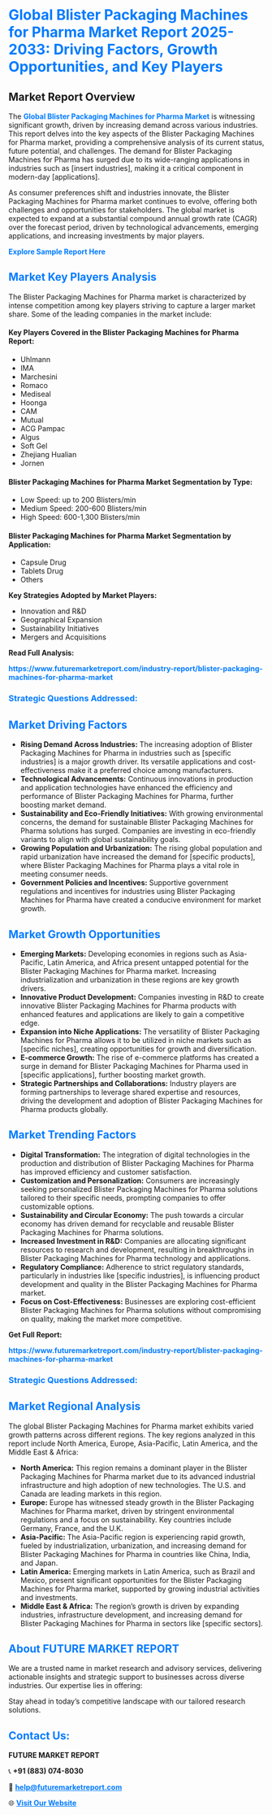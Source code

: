 <h1 style="color: #007BFF;">Global Blister Packaging Machines for Pharma Market Report 2025-2033: Driving Factors, Growth Opportunities, and Key Players</h1>

<section id="overview">
<h2>Market Report Overview</h2>
<p>The <a href="https://www.futuremarketreport.com/industry-report/blister-packaging-machines-for-pharma-market" style="color: #007BFF; text-decoration: none;"><strong>Global Blister Packaging Machines for Pharma Market</strong></a> is witnessing significant growth, driven by increasing demand across various industries. This report delves into the key aspects of the Blister Packaging Machines for Pharma market, providing a comprehensive analysis of its current status, future potential, and challenges. The demand for Blister Packaging Machines for Pharma has surged due to its wide-ranging applications in industries such as [insert industries], making it a critical component in modern-day [applications].</p>
<p>As consumer preferences shift and industries innovate, the Blister Packaging Machines for Pharma market continues to evolve, offering both challenges and opportunities for stakeholders. The global market is expected to expand at a substantial compound annual growth rate (CAGR) over the forecast period, driven by technological advancements, emerging applications, and increasing investments by major players.</p>
</section>

<section id="overview">
<p><a href="https://www.futuremarketreport.com/request-sample/reportId=101671" style="color: #007BFF; text-decoration: none;"><strong>Explore Sample Report Here</strong></a></p>
</section>

<section id="key-players">
<h2 style="color: #007BFF;">Market Key Players Analysis</h2>
<p>The Blister Packaging Machines for Pharma market is characterized by intense competition among key players striving to capture a larger market share. Some of the leading companies in the market include:</p>
<h4>Key Players Covered in the Blister Packaging Machines for Pharma Report:</h4>
<ul><li>Uhlmann</li><li>IMA</li><li>Marchesini</li><li>Romaco</li><li>Mediseal</li><li>Hoonga</li><li>CAM</li><li>Mutual</li><li>ACG Pampac</li><li>Algus</li><li>Soft Gel</li><li>Zhejiang Hualian</li><li>Jornen</li></ul>
<h4>Blister Packaging Machines for Pharma Market Segmentation by Type:</h4>
<ul><li>Low Speed: up to 200 Blisters/min</li><li>Medium Speed: 200-600 Blisters/min</li><li>High Speed: 600-1,300 Blisters/min</li></ul>

<h4>Blister Packaging Machines for Pharma Market Segmentation by Application:</h4>
<ul><li>Capsule Drug</li><li>Tablets Drug</li><li>Others</li></ul>
<p><strong>Key Strategies Adopted by Market Players:</strong></p>
<ul>
<li>Innovation and R&D</li>
<li>Geographical Expansion</li>
<li>Sustainability Initiatives</li>
<li>Mergers and Acquisitions</li>
</ul>
</section>

<section>
<p><strong>Read Full Analysis: </strong></p><a href="https://www.futuremarketreport.com/industry-report/blister-packaging-machines-for-pharma-market" style="color: #007BFF; text-decoration: none;"><strong>https://www.futuremarketreport.com/industry-report/blister-packaging-machines-for-pharma-market</strong></a>
<h3 style="color: #007BFF;">Strategic Questions Addressed:</h3>
</section>

<section id="driving-factors">
<h2 style="color: #007BFF;">Market Driving Factors</h2>
<ul>
<li><strong>Rising Demand Across Industries:</strong> The increasing adoption of Blister Packaging Machines for Pharma in industries such as [specific industries] is a major growth driver. Its versatile applications and cost-effectiveness make it a preferred choice among manufacturers.</li>
<li><strong>Technological Advancements:</strong> Continuous innovations in production and application technologies have enhanced the efficiency and performance of Blister Packaging Machines for Pharma, further boosting market demand.</li>
<li><strong>Sustainability and Eco-Friendly Initiatives:</strong> With growing environmental concerns, the demand for sustainable Blister Packaging Machines for Pharma solutions has surged. Companies are investing in eco-friendly variants to align with global sustainability goals.</li>
<li><strong>Growing Population and Urbanization:</strong> The rising global population and rapid urbanization have increased the demand for [specific products], where Blister Packaging Machines for Pharma plays a vital role in meeting consumer needs.</li>
<li><strong>Government Policies and Incentives:</strong> Supportive government regulations and incentives for industries using Blister Packaging Machines for Pharma have created a conducive environment for market growth.</li>
</ul>
</section>

<section id="growth-opportunities">
<h2 style="color: #007BFF;">Market Growth Opportunities</h2>
<ul>
<li><strong>Emerging Markets:</strong> Developing economies in regions such as Asia-Pacific, Latin America, and Africa present untapped potential for the Blister Packaging Machines for Pharma market. Increasing industrialization and urbanization in these regions are key growth drivers.</li>
<li><strong>Innovative Product Development:</strong> Companies investing in R&D to create innovative Blister Packaging Machines for Pharma products with enhanced features and applications are likely to gain a competitive edge.</li>
<li><strong>Expansion into Niche Applications:</strong> The versatility of Blister Packaging Machines for Pharma allows it to be utilized in niche markets such as [specific niches], creating opportunities for growth and diversification.</li>
<li><strong>E-commerce Growth:</strong> The rise of e-commerce platforms has created a surge in demand for Blister Packaging Machines for Pharma used in [specific applications], further boosting market growth.</li>
<li><strong>Strategic Partnerships and Collaborations:</strong> Industry players are forming partnerships to leverage shared expertise and resources, driving the development and adoption of Blister Packaging Machines for Pharma products globally.</li>
</ul>
</section>

<section id="trending-factors">
<h2 style="color: #007BFF;">Market Trending Factors</h2>
<ul>
<li><strong>Digital Transformation:</strong> The integration of digital technologies in the production and distribution of Blister Packaging Machines for Pharma has improved efficiency and customer satisfaction.</li>
<li><strong>Customization and Personalization:</strong> Consumers are increasingly seeking personalized Blister Packaging Machines for Pharma solutions tailored to their specific needs, prompting companies to offer customizable options.</li>
<li><strong>Sustainability and Circular Economy:</strong> The push towards a circular economy has driven demand for recyclable and reusable Blister Packaging Machines for Pharma solutions.</li>
<li><strong>Increased Investment in R&D:</strong> Companies are allocating significant resources to research and development, resulting in breakthroughs in Blister Packaging Machines for Pharma technology and applications.</li>
<li><strong>Regulatory Compliance:</strong> Adherence to strict regulatory standards, particularly in industries like [specific industries], is influencing product development and quality in the Blister Packaging Machines for Pharma market.</li>
<li><strong>Focus on Cost-Effectiveness:</strong> Businesses are exploring cost-efficient Blister Packaging Machines for Pharma solutions without compromising on quality, making the market more competitive.</li>
</ul>
</section>

<section>
<p><strong>Get Full Report: </strong></p><a href="https://www.futuremarketreport.com/industry-report/blister-packaging-machines-for-pharma-market" style="color: #007BFF; text-decoration: none;"><strong>https://www.futuremarketreport.com/industry-report/blister-packaging-machines-for-pharma-market</strong></a>
<h3 style="color: #007BFF;">Strategic Questions Addressed:</h3>
</section>


<section id="regional-analysis">
<h2 style="color: #007BFF;">Market Regional Analysis</h2>
<p>The global Blister Packaging Machines for Pharma market exhibits varied growth patterns across different regions. The key regions analyzed in this report include North America, Europe, Asia-Pacific, Latin America, and the Middle East & Africa:</p>
<ul>
<li><strong>North America:</strong> This region remains a dominant player in the Blister Packaging Machines for Pharma market due to its advanced industrial infrastructure and high adoption of new technologies. The U.S. and Canada are leading markets in this region.</li>
<li><strong>Europe:</strong> Europe has witnessed steady growth in the Blister Packaging Machines for Pharma market, driven by stringent environmental regulations and a focus on sustainability. Key countries include Germany, France, and the U.K.</li>
<li><strong>Asia-Pacific:</strong> The Asia-Pacific region is experiencing rapid growth, fueled by industrialization, urbanization, and increasing demand for Blister Packaging Machines for Pharma in countries like China, India, and Japan.</li>
<li><strong>Latin America:</strong> Emerging markets in Latin America, such as Brazil and Mexico, present significant opportunities for the Blister Packaging Machines for Pharma market, supported by growing industrial activities and investments.</li>
<li><strong>Middle East & Africa:</strong> The region’s growth is driven by expanding industries, infrastructure development, and increasing demand for Blister Packaging Machines for Pharma in sectors like [specific sectors].</li>
</ul>
</section>

<footer>
<h2 style="color: #007BFF;">About FUTURE MARKET REPORT</h2>
<p>We are a trusted name in market research and advisory services, delivering actionable insights and strategic support to businesses across diverse industries. Our expertise lies in offering:</p>

<p>Stay ahead in today’s competitive landscape with our tailored research solutions.</p>

<h2 style="color: #007BFF;">Contact Us:</h2>
<p><strong>FUTURE MARKET REPORT</strong></p>
<p>📞 <strong>+91 (883) 074-8030</strong></p>
<p>📧 <strong><a href="mailto:help@futuremarketreport.com" style="color: #007BFF;">help@futuremarketreport.com</a></strong></p>
<p>🌐 <strong><a href="https://www.futuremarketreport.com/" style="color: #007BFF;">Visit Our Website</a></strong></p>
</footer>